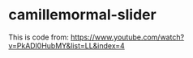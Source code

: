 # camillemormal-slider
This is code from:
https://www.youtube.com/watch?v=PkADl0HubMY&list=LL&index=4
